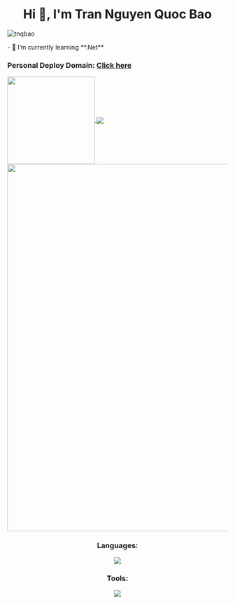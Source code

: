 <h1 align="center"> Hi 👋, I'm Tran Nguyen Quoc Bao</h1>
<p align="left"> <img src="https://komarev.com/ghpvc/?username=tnqbao&label=Profile%20views&color=0e75b6&style=flat" alt="tnqbao" /> </p>
- 🌱 I’m currently learning **.Net**  

<h3 > Personal Deploy Domain: <a href="https://iambao.id.vn"> Click here</a> </h3>

<a href="https://github.com/tnqbao">
  <img height=200 align="center" src="https://github-readme-stats.vercel.app/api/top-langs?username=tnqbao&layout=compact&langs_count=8&card_width=320" />
</a>
<a href="https://github.com/tnqbao">
  <img align="center" src="https://github-readme-stats.vercel.app/api?username=tnqbao" />
</a>
  
<a href="https://github.com/tnqbao"> 
    <img width=840 align="center" src="https://streak-stats.demolab.com?user=tnqbao" />
</a>  





<h3 align="center">Languages:</h3>
<p align="center">
  <a href="https://skillicons.dev">
    <img src="https://skillicons.dev/icons?i=js,cs,java,cpp,go" />
  </a>
</p>
<h3 align="center">Tools:</h3>
<p align="center">
  <a href="https://skillicons.dev">
    <img src="https://skillicons.dev/icons?i=react,npm,tailwind,dotnet,spring,mysql,docker,nginx,postman,git,linux,ubuntu" />
  </a>
</p>

<p></p>
